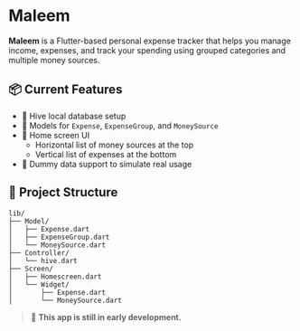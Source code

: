 # Maleem

**Maleem** is a Flutter-based personal expense tracker that helps you manage income, expenses, and track your spending using grouped categories and multiple money sources.

## 📦 Current Features

- 🔹 Hive local database setup
- 🔹 Models for `Expense`, `ExpenseGroup`, and `MoneySource`
- 🔹 Home screen UI
  - Horizontal list of money sources at the top
  - Vertical list of expenses at the bottom
- 🔹 Dummy data support to simulate real usage

## 📂 Project Structure

```
lib/
├── Model/
│   ├── Expense.dart
│   ├── ExpenseGroup.dart
│   └── MoneySource.dart
├── Controller/
│   └── hive.dart
├── Screen/
│   ├── Homescreen.dart
│   └── Widget/
│       ├── Expense.dart
│       └── MoneySource.dart
```

> 🧪 **This app is still in early development.**